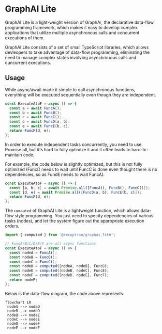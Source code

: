 # GraphAI Lite

GraphAI Lite is a light-weight version of GraphAI, the declarative data-flow programming framework, which makes it easy to develop complex applications that utilize multiple asynchronous calls and concurrent executions of them.

GraphAI Lite consists of a set of small TypeScript libraries, which allows devleopers to take advantage of data-flow programming, eliminating the need to manage complex states involving asynchronous calls and cuncurrent executions. 

## Usage

While async/await made it simple to call asynchronous functions, everything will be executed sequentially even though they are independent.

```Typescript
const ExecuteAtoF = async () => {
  const a = await FuncA();
  const b = await FuncB();
  const c = await FuncC();
  const d = await FuncD(a, b);
  const e = await FuncE(b, c);
  return FuncF(d, e);
};
```

In order to execute independent tasks concurrently, you need to use Promise.all, but it's hard to fully optimize it and it often leads to hard-to-maintain code. 

For example, the code below is slightly optimized, but this is not fully optimized (FuncD needs to wait until FuncC is done even thought there is no dependencies, so as FundE needs to wait FuncA).

```Typescript
const ExecuteAtoF = async () => {
  const [a, b, c] = await Promise.all([FuncA(), FuncB(), FuncC()]);
  const [d, e] = await Promise.all([FuncD(a, b), FuncE(b, c)]);
  return FuncF(d, e);
};
```

The ```computed``` of GraphAI Lite is a lightweight function, which allows data-flow style programming. You just need to specify dependencies of various tasks (nodes), and let the system figure out the appropriate execution orders.

```Typescript
import { computed } from '@receptron/graphai_lite';

// FuncA/B/C/D/E/F are all async functions
const ExecuteAtoF = async () => {
  const nodeA = FuncA();
  const nodeB = FuncB();
  const nodeC = FuncC();
  const nodeD = computed([nodeA, nodeB], FuncD);
  const nodeE = computed([nodeB, nodeC], FuncE);
  const nodeF = computed([nodeD, nodeE], FuncF);
  return nodeF;
};
```

Below is the data-flow diagram, the code above represents.

```mermaid
flowchart LR
 nodeA --> nodeD
 nodeB --> nodeD
 nodeB --> nodeE
 nodeC --> nodeE
 nodeD --> nodeF
 nodeE --> nodeF
```